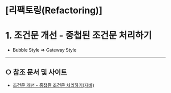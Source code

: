 
[리팩토링(Refactoring)] 
======================
# 1. 조건문 개선 - 중첩된 조건문 처리하기
* Bubble Style => Gateway Style

----
## ○ 참조 문서 및 사이트
* [조건문 개선 - 중첩된 조건문 처리하기(자바)](https://eblo.tistory.com/7)
